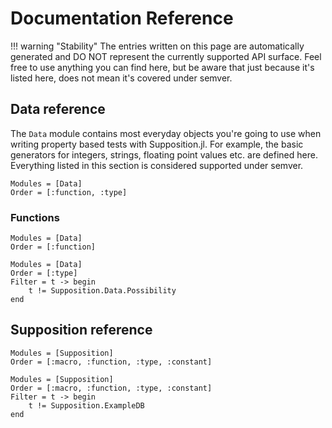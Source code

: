 # Documentation Reference

!!! warning "Stability"
    The entries written on this page are automatically generated and DO NOT represent
    the currently supported API surface. Feel free to use anything you can find here,
    but be aware that just because it's listed here, does not mean it's covered under
    semver.

## Data reference

The `Data` module contains most everyday objects you're going to use when writing property
based tests with Supposition.jl. For example, the basic generators for integers, strings,
floating point values etc. are defined here. Everything listed in this section is considered
supported under semver.

```@index
Modules = [Data]
Order = [:function, :type]
```

### Functions

```@autodocs
Modules = [Data]
Order = [:function]
```

```@autodocs
Modules = [Data]
Order = [:type]
Filter = t -> begin
    t != Supposition.Data.Possibility
end
```

## Supposition reference

```@index
Modules = [Supposition]
Order = [:macro, :function, :type, :constant]
```

```@autodocs; canonical=false
Modules = [Supposition]
Order = [:macro, :function, :type, :constant]
Filter = t -> begin
    t != Supposition.ExampleDB
end
```
